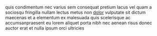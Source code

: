 quis condimentum nec varius sem consequat pretium lacus vel quam a sociosqu
fringilla nullam lectus metus non [dolor](generated_webpages/malesuada3.md)
vulputate sit dictum maecenas et a elementum ex malesuada quis scelerisque ac
accumsanpraesent eu lorem aliquet porta nibh nec aenean risus donec auctor erat
et nulla ipsum orci ultricies